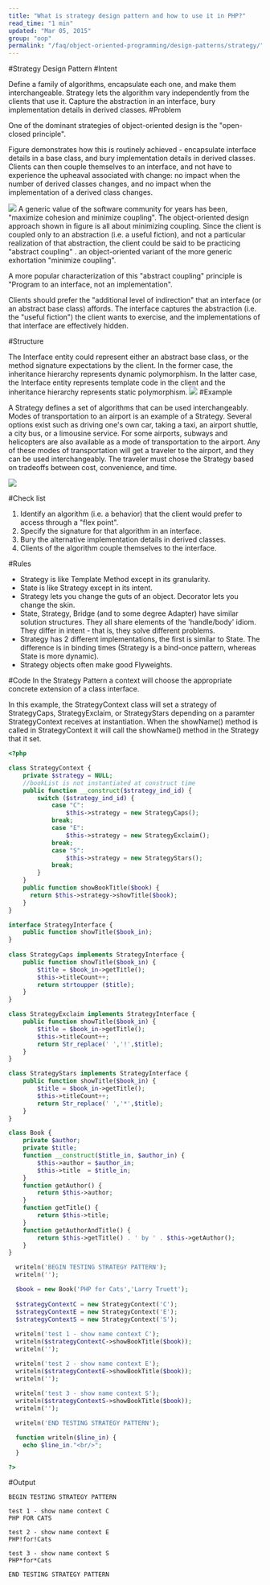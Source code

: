 ```yaml
---
title: "What is strategy design pattern and how to use it in PHP?"
read_time: "1 min"
updated: "Mar 05, 2015"
group: "oop"
permalink: "/faq/object-oriented-programming/design-patterns/strategy/"
---
```

#Strategy Design Pattern
#Intent

Define a family of algorithms, encapsulate each one, and make them interchangeable. Strategy lets the algorithm vary independently from the clients that use it.
Capture the abstraction in an interface, bury implementation details in derived classes.
#Problem

One of the dominant strategies of object-oriented design is the "open-closed principle".

Figure demonstrates how this is routinely achieved - encapsulate interface details in a base class, and bury implementation details in derived classes. Clients can then couple themselves to an interface, and not have to experience the upheaval associated with change: no impact when the number of derived classes changes, and no impact when the implementation of a derived class changes.

<img src="https://lh5.googleusercontent.com/-BBcQfTx30Ns/VPhr063lqFI/AAAAAAAACLE/zmW4tf_g8lM/w904-h556-no/Strategy1-2x.png">
A generic value of the software community for years has been, "maximize cohesion and minimize coupling". The object-oriented design approach shown in figure is all about minimizing coupling. Since the client is coupled only to an abstraction (i.e. a useful fiction), and not a particular realization of that abstraction, the client could be said to be practicing "abstract coupling" . an object-oriented variant of the more generic exhortation "minimize coupling".

A more popular characterization of this "abstract coupling" principle is "Program to an interface, not an implementation".

Clients should prefer the "additional level of indirection" that an interface (or an abstract base class) affords. The interface captures the abstraction (i.e. the "useful fiction") the client wants to exercise, and the implementations of that interface are effectively hidden.

#Structure

The Interface entity could represent either an abstract base class, or the method signature expectations by the client. In the former case, the inheritance hierarchy represents dynamic polymorphism. In the latter case, the Interface entity represents template code in the client and the inheritance hierarchy represents static polymorphism.
<img src="https://lh5.googleusercontent.com/-NHP-WzXATUc/VPhr0wVa5sI/AAAAAAAACLI/3-0OGruedQM/w890-h593-no/Strategy_-2x.png">
#Example

A Strategy defines a set of algorithms that can be used interchangeably. Modes of transportation to an airport is an example of a Strategy. Several options exist such as driving one's own car, taking a taxi, an airport shuttle, a city bus, or a limousine service. For some airports, subways and helicopters are also available as a mode of transportation to the airport. Any of these modes of transportation will get a traveler to the airport, and they can be used interchangeably. The traveler must chose the Strategy based on tradeoffs between cost, convenience, and time.

<img src="https://lh3.googleusercontent.com/-0HHbsRuQCFA/VPhr1SQnx4I/AAAAAAAACLM/KozexlVyNAM/w877-h593-no/Strategy_example1-2x.png">

#Check list

1. Identify an algorithm (i.e. a behavior) that the client would prefer to access through a "flex point".
2. Specify the signature for that algorithm in an interface.
3. Bury the alternative implementation details in derived classes.
4. Clients of the algorithm couple themselves to the interface.

#Rules

* Strategy is like Template Method except in its granularity.
* State is like Strategy except in its intent.
* Strategy lets you change the guts of an object. Decorator lets you change the skin.
* State, Strategy, Bridge (and to some degree Adapter) have similar solution structures. They all share elements of the 'handle/body' idiom. They differ in intent - that is, they solve different problems.
* Strategy has 2 different implementations, the first is similar to State. The difference is in binding times (Strategy is a bind-once pattern, whereas State is more dynamic).
* Strategy objects often make good Flyweights.

#Code
In the Strategy Pattern a context will choose the appropriate concrete extension of a class interface.

In this example, the StrategyContext class will set a strategy of StrategyCaps, StrategyExclaim, or StrategyStars depending on a paramter StrategyContext receives at instantiation. When the showName() method is called in StrategyContext it will call the showName() method in the Strategy that it set.

```php
<?php

class StrategyContext {
    private $strategy = NULL; 
    //bookList is not instantiated at construct time
    public function __construct($strategy_ind_id) {
        switch ($strategy_ind_id) {
            case "C": 
                $this->strategy = new StrategyCaps();
            break;
            case "E": 
                $this->strategy = new StrategyExclaim();
            break;
            case "S": 
                $this->strategy = new StrategyStars();
            break;
        }
    }
    public function showBookTitle($book) {
      return $this->strategy->showTitle($book);
    }
}

interface StrategyInterface {
    public function showTitle($book_in);
}
 
class StrategyCaps implements StrategyInterface {
    public function showTitle($book_in) {
        $title = $book_in->getTitle();
        $this->titleCount++;
        return strtoupper ($title);
    }
}

class StrategyExclaim implements StrategyInterface {
    public function showTitle($book_in) {
        $title = $book_in->getTitle();
        $this->titleCount++;
        return Str_replace(' ','!',$title);
    }
}

class StrategyStars implements StrategyInterface {
    public function showTitle($book_in) {
        $title = $book_in->getTitle();
        $this->titleCount++;
        return Str_replace(' ','*',$title);
    }
}

class Book {
    private $author;
    private $title;
    function __construct($title_in, $author_in) {
        $this->author = $author_in;
        $this->title  = $title_in;
    }
    function getAuthor() {
        return $this->author;
    }
    function getTitle() {
        return $this->title;
    }
    function getAuthorAndTitle() {
        return $this->getTitle() . ' by ' . $this->getAuthor();
    }
}

  writeln('BEGIN TESTING STRATEGY PATTERN');
  writeln('');

  $book = new Book('PHP for Cats','Larry Truett');
 
  $strategyContextC = new StrategyContext('C');
  $strategyContextE = new StrategyContext('E');
  $strategyContextS = new StrategyContext('S');
 
  writeln('test 1 - show name context C');
  writeln($strategyContextC->showBookTitle($book));
  writeln('');

  writeln('test 2 - show name context E');
  writeln($strategyContextE->showBookTitle($book));
  writeln('');
 
  writeln('test 3 - show name context S');
  writeln($strategyContextS->showBookTitle($book));
  writeln('');

  writeln('END TESTING STRATEGY PATTERN');

  function writeln($line_in) {
    echo $line_in."<br/>";
  }

?>
```
#Output
```
BEGIN TESTING STRATEGY PATTERN

test 1 - show name context C
PHP FOR CATS

test 2 - show name context E
PHP!for!Cats

test 3 - show name context S
PHP*for*Cats

END TESTING STRATEGY PATTERN
```



